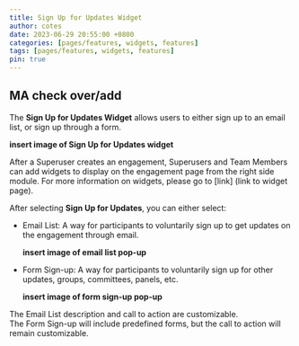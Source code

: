 ```yaml
---
title: Sign Up for Updates Widget
author: cotes
date: 2023-06-29 20:55:00 +0800
categories: [pages/features, widgets, features]
tags: [pages/features, widgets, features]
pin: true
---
```


## MA check over/add  

The **Sign Up for Updates Widget** allows users to either sign up to an email list, or sign up through a form.

  **insert image of Sign Up for Updates widget**  

After a Superuser creates an engagement, Superusers and Team Members can add widgets to display on the engagement page from the right side module. For more information on widgets, please go to [link] (link to widget page). 

After selecting **Sign Up for Updates**, you can either select:
  
- Email List: A way for participants to voluntarily sign up to get updates on the engagement through email.

  **insert image of email list pop-up**
  
- Form Sign-up: A way for participants to voluntarily sign up for other updates, groups, committees, panels, etc.

  **insert image of form sign-up pop-up**

The Email List description and call to action are customizable.  
The Form Sign-up will include predefined forms, but the call to action will remain customizable.  
  
